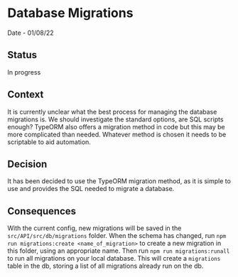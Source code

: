 # Database Migrations

Date - 01/08/22

## Status
In progress

## Context
It is currently unclear what the best process for managing the database migrations is. We should investigate the standard options, are SQL scripts enough? TypeORM also offers a migration method in code but this may be more complicated than needed. Whatever method is chosen it needs to be scriptable to aid automation.

## Decision
It has been decided to use the TypeORM migration method, as it is simple to use and provides the SQL needed to migrate a database.

## Consequences
With the current config, new migrations will be saved in the `src/API/src/db/migrations` folder. When the schema has changed, run `npm run migrations:create <name_of_migration>` to create a new migration in this folder, using an appropriate name. Then run `npm run migrations:runall` to run all migrations on your local database. This will create a `migrations` table in the db, storing a list of all migrations already run on the db.